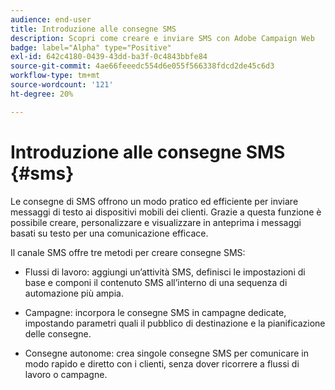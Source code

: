 ```yaml
---
audience: end-user
title: Introduzione alle consegne SMS
description: Scopri come creare e inviare SMS con Adobe Campaign Web
badge: label="Alpha" type="Positive"
exl-id: 642c4180-0439-43dd-ba3f-0c4843bbfe84
source-git-commit: 4ae66feeedc554d6e055f566338fdcd2de45c6d3
workflow-type: tm+mt
source-wordcount: '121'
ht-degree: 20%

---
```


# Introduzione alle consegne SMS {#sms}

Le consegne di SMS offrono un modo pratico ed efficiente per inviare messaggi di testo ai dispositivi mobili dei clienti. Grazie a questa funzione è possibile creare, personalizzare e visualizzare in anteprima i messaggi basati su testo per una comunicazione efficace.

Il canale SMS offre tre metodi per creare consegne SMS:

* Flussi di lavoro: aggiungi un’attività SMS, definisci le impostazioni di base e componi il contenuto SMS all’interno di una sequenza di automazione più ampia.

* Campagne: incorpora le consegne SMS in campagne dedicate, impostando parametri quali il pubblico di destinazione e la pianificazione delle consegne.

* Consegne autonome: crea singole consegne SMS per comunicare in modo rapido e diretto con i clienti, senza dover ricorrere a flussi di lavoro o campagne.

<!--
<table style="table-layout:fixed"><tr style="border: 0;">
<td>
<a href="create-sms.md">
<img alt="Lead" src="">
</a>
<div><a href="create-sms.md"><strong>Create an SMS message</strong>
</div>
<p>
</td>
<td>
<a href="">
<img alt="Infrequent" src="">
</a>
<div>
<a href=""><strong>Send an SMS message</strong></a>
</div>
<p></td>
<td>
<a href="">
<img alt="Validation" src="">
</a>
<div>
<a href=""><strong>SMS opt-out management</strong></a>
</div>
<p>
</td>
</tr></table>
-->
